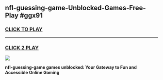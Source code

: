 
## nfl-guessing-game-Unblocked-Games-Free-Play #ggx91
<h3>
<a href="https://us.freeplayer.one?title=nfl-guessing-game&ref=9M">CLICK TO PLAY</a></h3>
<hr>

<h3>
<a href="https://us.freeplayer.one?title=nfl-guessing-game&ref=9M">CLICK 2 PLAY</a>
  
</h3>

<a href="https://us.freeplayer.one?title=nfl-guessing-game&ref=9M"><img src="https://clearcache.store/games.png"></a>


**nfl-guessing-game games unblocked: Your Gateway to Fun and Accessible Online Gaming**
